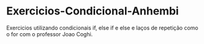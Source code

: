 # Exercicios-Condicional-Anhembi
Exercicios utilizando condicionais if, else if e else e laços de repetição como o for com o professor Joao Coghi.
